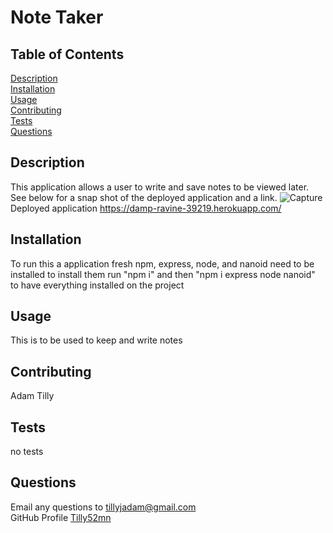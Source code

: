 # Note Taker

## Table of Contents

[Description](#Description)<br/>
[Installation](#Installation)<br/>
[Usage](#Usage)<br/>
[Contributing](#Contributing)<br/>
[Tests](#Tests)<br/>
[Questions](#Questions)<br/>

## Description
This application allows a user to write and save notes to be viewed later. See below for a snap shot of the deployed application and a link.
 ![Capture](https://user-images.githubusercontent.com/88518686/139618986-2a8a4289-d021-420d-8e7e-ca4266fe64e8.PNG)
Deployed application https://damp-ravine-39219.herokuapp.com/

## Installation
To run this a application fresh npm, express, node, and nanoid need to be installed to install them run "npm i" and then "npm i express node nanoid" to have everything installed on the project

## Usage
This is to be used to keep and write notes

## Contributing
Adam Tilly

## Tests
no tests

## Questions
Email any questions to tillyjadam@gmail.com <br/>
GitHub Profile [Tilly52mn](github.com/Tilly52mn)



